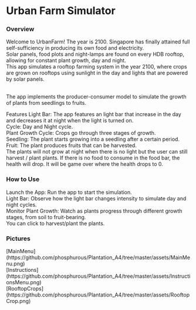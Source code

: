 <h1>Urban Farm Simulator</h1>
<h3>Overview</h3>
Welcome to UrbanFarm! The year is 2100. Singapore has finally attained full self-sufficiency in producing its own food and electricity.</br>
Solar panels, food plots and night-lamps are found on every HDB rooftop, allowing for constant plant growth, day and night.</br>
This app simulates a rooftop farming system in the year 2100, where crops are grown on rooftops using sunlight in the day and lights that are powered by solar panels. </br></br>

The app implements the producer-consumer model to simulate the growth of plants from seedlings to fruits. </br>

Features
Light Bar: The app features an light bar that increase in the day and decreases it at night when the light is turned on.</br>
Cycle: Day and Night cycle.</br>
Plant Growth Cycle: Crops go through three stages of growth.</br>
Seedling: The plant starts growing into a seedling after a certain period.</br>
Fruit: The plant produces fruits that can be harvested.</br>
The plants will not grow at night when there is no light but the user can still harvest / plant plants. If there is no food to consume in the food bar, the health will drop. It will be game over where the health drops to 0.</br>

<h3>How to Use</h3>
Launch the App: Run the app to start the simulation.</br>
Light Bar: Observe how the light bar changes intensity to simulate day and night cycles.</br>
Monitor Plant Growth: Watch as plants progress through different growth stages, from soil to fruit-bearing.</br>
You can click to harvest/plant the plants.

<h3>Pictures</h3>
[MainMenu](https://github.com/phosphurous/Plantation_A4/tree/master/assets/MainMenu.png)</br>
[Instructions](https://github.com/phosphurous/Plantation_A4/tree/master/assets/InstructionsMenu.png)</br>
[RooftopCrops](https://github.com/phosphurous/Plantation_A4/tree/master/assets/RooftopCrop.png)
